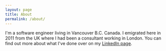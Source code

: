 ```yaml
---
layout: page
title: About
permalink: /about/
---
```


I'm a software engineer living in Vancouver B.C. Canada. I emigrated here in 2011 from the UK where I had been a consultant working in London. You can find out more about what I've done over on my [LinkedIn page](https://ca.linkedin.com/in/stewardm).

